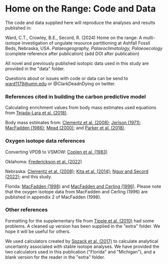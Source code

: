 # Home on the Range: Code and Data

The code and data supplied here will reproduce the analyses and results published in:

Ward, C.T., Crowley, B.E., Secord, R. (2024) Home on the range: A multi-isotope investigation of ungulate resource partitioning at Ashfall Fossil Beds, Nebraska, USA. _Palaeogeography, Palaeoclimatology, Palaeoecology_
(complete reference after publication)
(add DOI after publication)

All novel and previously published isotopic data used in this study are provided in the "data" folder. 

Questions about or issues with code or data can be send to ward1179@umn.edu or @ClarkDeadnDying on twitter.

### __References cited in building the carbon predictive model__
Calculating enrichment values from body mass estimates used equations from [Tejada-Lara et al. (2018)](http://dx.doi.org/10.1098/rspb.2018.1020).

Body mass estimates from: [Clementz et al. (2008)](https://doi.org/10.2110/palo.2007.p07-054r);
[Jerison (1971)](https://doi.org/10.1086/282720);
[MacFadden (1986)](https://doi.org/10.1017/S0094837300003109);
[Mead (2000)](https://doi.org/10.1666/0094-8373(2000)026<0689:SDAPIT>2.0.CO;2); and
[Parker et al. (2018)](https://doi.org/10.1016/j.palaeo.2018.07.017).

### __Oxygen isotope data references__
Converting VPDB to VSMOW: [Coplen et al. (1983)](https://doi.org/10.1038/302236a0)

Oklahoma: [Frederickson et al. (2022)](https://doi.org/10.4202/app.00941.2021)

Nebraska: 
[Clementz et al. (2008)](https://doi.org/10.2110/palo.2007.p07-054r);
[Kita et al. (2014)](https://doi.org/10.1016/j.palaeo.2014.02.013);
[Nguy and Secord (2022)](https://doi.org/10.1016/j.palaeo.2022.110929); and this study. 

Florida: 
[MacFadden (1998)](https://doi.org/10.1666/0094-8373(1998)024[0274:TOTRIE]2.3.CO;2) and 
[MacFadden and Cerling (1996)](https://doi.org/10.1080/02724634.1996.10011288). Please note that the oxygen isotope data from MacFadden and Cerling (1996) are published in appendix 2 of MacFadden (1998). 

### __Other references__

Formatting for the supplementary file from [Tipple et al. (2010)](https://doi.org/10.1029/2009PA001851) had some problems. A cleaned up version has been supplied in the "extra" folder. We hope it will be useful for others.

We used calculators created by [Spzack et al. (2017)](https://doi.org/10.1016/j.jasrep.2017.05.007) to calculate analytical uncertainty associated with stable isotope analyses. We have provided the two calculators used in this publication ("Florida" and "Michigan"), and a blank version for the reader in the "extra" folder. 
